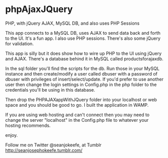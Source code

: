 # phpAjaxJQuery
PHP, with jQuery AJAX, MySQL DB, and also uses PHP Sessions

This app connects to a MySQL DB, uses AJAX to send data back and forth to the UI. It's a fun app. I also use PHP sessions. There's also some jQuery for validation.

This app is silly but it does show how to wire up PHP to the UI using jQuery and AJAX. There's a database behind it in MySQL called productsforajaxdb.

In the sql folder you'll find the scripts for the db. Run those in your MySQL instance and then create/modify a user called dbuser with a password of dbuser with privileges of insert/select/update. If you'd prefer to use another user then change the login settings in Config.php in the php folder to the credentials you'll be using in this database.

Then drop the PHPAJAXappWithJQuery folder into your localhost or web space and you should be good to go. I built the application in WAMP.

If you are using web hosting and can't connect then you may need to change the server "localhost" in the Config.php file to whatever your hosting recommends.

enjoy.

Follow me on Twitter 			@seanjokeefe,
at Tumblr						http://seanjosephokeefe.tumblr.com/